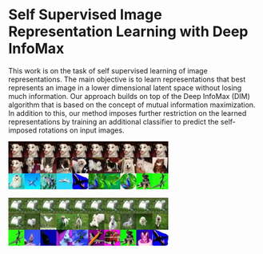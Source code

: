 # Self Supervised Image Representation Learning with Deep InfoMax


This work is on the task of self supervised learning of image representations. The main objective is to learn representations that best represents an image in a lower dimensional latent space without losing much information. Our approach builds on top of the Deep InfoMax (DIM) algorithm that is based on the concept of mutual information maximization. In addition to this, our method imposes further restriction on the learned representations by training an additional classifier to predict the self-imposed rotations on input images.

![alt text](https://github.com/TulsiJain/Unsupervised-Image-Representation/blob/master/cluster_image/your_file8.jpeg)


![alt text](https://github.com/TulsiJain/Unsupervised-Image-Representation/blob/master/cluster_image/your_file6.jpeg)
